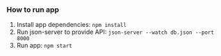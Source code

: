 
### How to run app

1. Install app dependencies: `npm install`
2. Run json-server to provide API: `json-server --watch db.json --port 8000
   `
3. Run app: `npm start`
